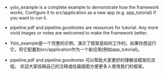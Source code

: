 - yolo_example is a complete example to demonstrate how the framework works. Configure it to src/application as a new app (e.g. app_tutorial) if you want to run it.
- pipeline.pdf and pipeline.goodnotes are resources for tutorial. Any more vivid images or notes are welcomed to make the framework better.


- Yolo_example是一个完整的示例，演示了框架是如何工作的。如果你想运行它，将它配置到src/application作为一个新应用(例如app_tutorial)。
- pipeline.pdf and pipeline.goodnotes 可以帮助大家更好的理解该框架的流程。 欢迎大家投稿自己的注释或绘画插图方便更多人使用我们的框架。